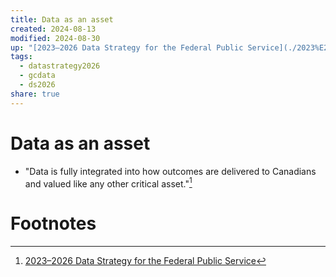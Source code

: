 ```yaml
---
title: Data as an asset
created: 2024-08-13
modified: 2024-08-30
up: "[2023–2026 Data Strategy for the Federal Public Service](./2023%E2%80%932026%20Data%20Strategy%20for%20the%20Federal%20Public%20Service.md)"
tags:
  - datastrategy2026
  - gcdata
  - ds2026
share: true
---
```

# Data as an asset
- "Data is fully integrated into how outcomes are delivered to Canadians and valued like any other critical asset."[^1]
# Footnotes

[^1]: [2023–2026 Data Strategy for the Federal Public Service](./2023%E2%80%932026%20Data%20Strategy%20for%20the%20Federal%20Public%20Service.md)
